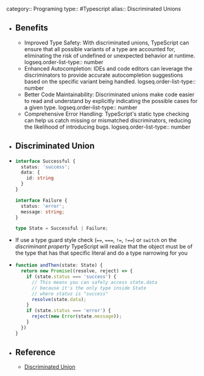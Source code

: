 category:: Programing
type:: #Typescript
alias:: Discriminated Unions

- ## Benefits
	- Improved Type Safety: With discriminated unions, TypeScript can ensure that all possible variants of a type are accounted for, eliminating the risk of undefined or unexpected behavior at runtime.
	  logseq.order-list-type:: number
	- Enhanced Autocompletion: IDEs and code editors can leverage the discriminators to provide accurate autocompletion suggestions based on the specific variant being handled.
	  logseq.order-list-type:: number
	- Better Code Maintainability: Discriminated unions make code easier to read and understand by explicitly indicating the possible cases for a given type.
	  logseq.order-list-type:: number
	- Comprehensive Error Handling: TypeScript's static type checking can help us catch missing or mismatched discriminators, reducing the likelihood of introducing bugs.
	  logseq.order-list-type:: number
- ## Discriminated Union
- ```ts
  interface Successful {
    status: 'success';
    data: {
      id: string
    }
  }
  
  interface Failure {
    status: 'error';
    message: string;
  }
  
  type State = Successful | Failure;
  ```
- If use a type guard style check (`==`, `===`, `!=`, `!==`) or `switch` on the *discriminant property* TypeScript will realize that the object must be of the type that has that specific literal and do a type narrowing for you
- ```ts
  function andThen(state: State) {
    return new Promise((resolve, reject) => {
      if (state.status === 'success') {
        // This means you can safely access state.data
        // because it's the only type inside State
        // where status is "success"
        resolve(state.data);
      }
      if (state.status === 'error') {
        reject(new Error(state.message));
      }
    })
  }
  ```
- ## Reference
	- [Discriminated Union](https://basarat.gitbook.io/typescript/type-system/discriminated-unions)
